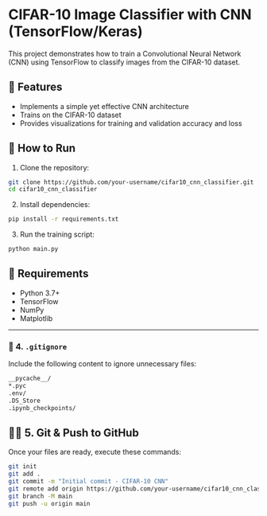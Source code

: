 # CIFAR-10 Image Classifier with CNN (TensorFlow/Keras)

This project demonstrates how to train a Convolutional Neural Network (CNN) using TensorFlow to classify images from the CIFAR-10 dataset.

## 🧠 Features

- Implements a simple yet effective CNN architecture
- Trains on the CIFAR-10 dataset
- Provides visualizations for training and validation accuracy and loss

## 🚀 How to Run

1. Clone the repository:

```bash
git clone https://github.com/your-username/cifar10_cnn_classifier.git
cd cifar10_cnn_classifier
```

2. Install dependencies:

```bash
pip install -r requirements.txt
```

3. Run the training script:

```bash
python main.py
```

## 🧰 Requirements

- Python 3.7+
- TensorFlow
- NumPy
- Matplotlib

---

### 📁 4. `.gitignore`

Include the following content to ignore unnecessary files:

```txt
__pycache__/
*.pyc
.env/
.DS_Store
.ipynb_checkpoints/
```

## 🧑‍💻 5. Git & Push to GitHub

Once your files are ready, execute these commands:

```bash
git init
git add .
git commit -m "Initial commit - CIFAR-10 CNN"
git remote add origin https://github.com/your-username/cifar10_cnn_classifier.git
git branch -M main
git push -u origin main
```
